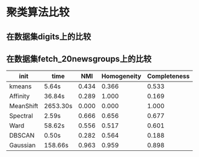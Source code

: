 # 聚类算法比较
## 在数据集digits上的比较
## 在数据集fetch_20newsgroups上的比较
|  init| time | NMI |  Homogeneity| Completeness|
| ----|---- | -------|------------------|------------- |
| kmeans | 5.64s | 0.434 | 0.366 | 0.533 |
| Affinity | 36.84s | 0.289 | 1.000 | 0.169 |
| MeanShift | 2653.30s | 0.000 | 0.000 | 1.000|
| Spectral | 2.59s | 0.666 | 0.656 | 0.677 |
|Ward |58.62s | 0.556 | 0.517 | 0.601 |
| DBSCAN | 0.50s | 0.282 | 0.564 | 0.188|
|Gaussian| 158.66s|	0.963|	0.959|	0.898|
